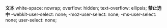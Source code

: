 **文本**
white-space: nowrap;
overflow: hidden;
text-overflow: ellipsis;
**禁止选中**
-webkit-user-select: none;
-moz-user-select: none;
-ms-user-select: none;
user-select: none;
